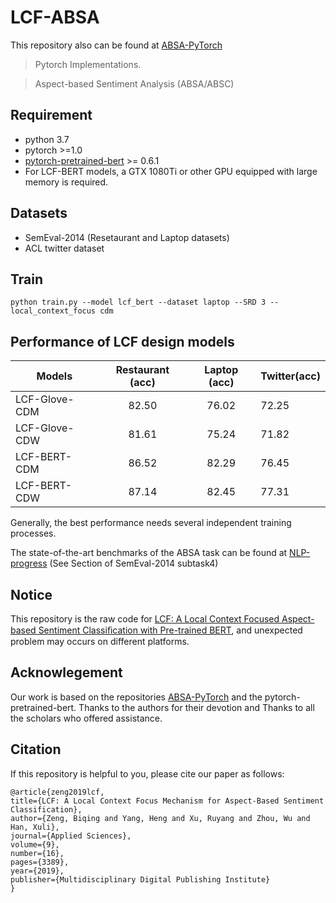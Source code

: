 # LCF-ABSA
This repository also can be found at [ABSA-PyTorch](https://github.com/songyouwei/ABSA-PyTorch)

> Pytorch Implementations.

> Aspect-based Sentiment Analysis (ABSA/ABSC)


## Requirement
* python 3.7
* pytorch >=1.0
* [pytorch-pretrained-bert](https://pypi.org/project/pytorch-pretrained-bert/) >= 0.6.1
* For LCF-BERT models, a GTX 1080Ti or other GPU equipped with large memory is required.

## Datasets

* SemEval-2014 (Resetaurant and Laptop datasets) 
* ACL twitter dataset

## Train


```
python train.py --model lcf_bert --dataset laptop --SRD 3 --local_context_focus cdm
```


## Performance of LCF design models

| Models           | Restaurant (acc) | Laptop (acc) |  Twitter(acc) 
| ------------- | :-----:| :-----:| --- | 
| LCF-Glove-CDM | 82.50 | 76.02 | 72.25| 
| LCF-Glove-CDW | 81.61 | 75.24 | 71.82| 
| LCF-BERT-CDM | 86.52 | 82.29 | 76.45| 
| LCF-BERT-CDW | 87.14 | 82.45 | 77.31| 

Generally, the best performance needs several independent training processes.

The state-of-the-art benchmarks of the ABSA task can be found at [NLP-progress](https://nlpprogress.com) (See Section of SemEval-2014 subtask4)

## Notice

This repository is the raw code for [LCF: A Local Context Focused Aspect-based Sentiment Classiﬁcation with Pre-trained BERT](https://www.mdpi.com/2076-3417/9/16/3389/pdf), and unexpected problem may occurs on different platforms.

## Acknowlegement

Our work is based on the repositories [ABSA-PyTorch](https://github.com/songyouwei/ABSA-PyTorch) and the pytorch-pretrained-bert. Thanks to the authors for their devotion and Thanks to all the scholars who offered assistance.

## Citation
If this repository is helpful to you, please cite our paper as follows:

    @article{zeng2019lcf,
    title={LCF: A Local Context Focus Mechanism for Aspect-Based Sentiment Classification},
    author={Zeng, Biqing and Yang, Heng and Xu, Ruyang and Zhou, Wu and Han, Xuli},
    journal={Applied Sciences},
    volume={9},
    number={16},
    pages={3389},
    year={2019},
    publisher={Multidisciplinary Digital Publishing Institute}
    }
